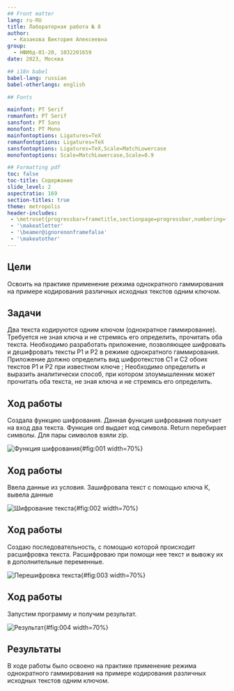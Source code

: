 ```yaml
---
## Front matter
lang: ru-RU
title: Лабораторная работа № 8
author:
  - Казакова Виктория Алексеевна
group:
  - НФИбд-01-20, 1032201659
date: 2023, Москва

## i18n babel
babel-lang: russian
babel-otherlangs: english

## Fonts

mainfont: PT Serif
romanfont: PT Serif
sansfont: PT Sans
monofont: PT Mono
mainfontoptions: Ligatures=TeX
romanfontoptions: Ligatures=TeX
sansfontoptions: Ligatures=TeX,Scale=MatchLowercase
monofontoptions: Scale=MatchLowercase,Scale=0.9

## Formatting pdf
toc: false
toc-title: Содержание
slide_level: 2
aspectratio: 169
section-titles: true
theme: metropolis
header-includes:
 - \metroset{progressbar=frametitle,sectionpage=progressbar,numbering=fraction}
 - '\makeatletter'
 - '\beamer@ignorenonframefalse'
 - '\makeatother'
---
```



## Цели

Освоить на практике применение режима однократного гаммирования на примере кодирования различных исходных текстов одним ключом.

## Задачи

Два текста кодируются одним ключом (однократное гаммирование). Требуется не зная ключа и не стремясь его определить, прочитать оба текста. Необходимо разработать приложение, позволяющее шифровать и дешифровать тексты P1 и P2 в режиме однократного гаммирования. Приложение должно определить вид шифротекстов C1 и C2 обоих текстов P1 и P2 при известном ключе ; Необходимо определить и выразить аналитически способ, при котором злоумышленник может прочитать оба текста, не зная ключа и не стремясь его определить.

## Ход работы

Создала функцию шифрования. Данная функция шифрования получает на вход два текста. Функция ord выдает код символа. Return перебирает символы. Для пары символов взяли zip.

![Функция шифрования](image/1.png){#fig:001 width=70%}

## Ход работы

Ввела данные из условия. Зашифровала текст с помощью ключа К, вывела данные

![Шифрование текста](image/2.png){#fig:002 width=70%}

## Ход работы

Создаю последовательность, с помощью которой происходит расшифровка текста. Расшифроваю при помощи нее текст и вывожу их в дополнительные переменные.

![Перешифровка текста](image/3.png){#fig:003 width=70%}

## Ход работы

Запустим программу и получим результат.

![Результат](image/4.png){#fig:004 width=70%}


## Результаты

В ходе работы было освоено на практике применение режима однократного гаммирования на примере кодирования различных исходных текстов одним ключом.
